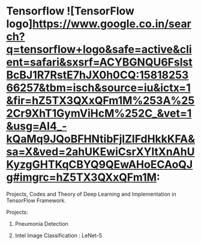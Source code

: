 # Tensorflow ![TensorFlow logo]https://www.google.co.in/search?q=tensorflow+logo&safe=active&client=safari&sxsrf=ACYBGNQU6FslstBcBJ1R7RstE7hJX0h0CQ:1581825366257&tbm=isch&source=iu&ictx=1&fir=hZ5TX3QXxQFm1M%253A%252Cr9XhT1GymViHcM%252C_&vet=1&usg=AI4_-kQaMq9JQoBFHNtibFjlZIFdHkkKFA&sa=X&ved=2ahUKEwiCsrXYltXnAhUKyzgGHTKqCBYQ9QEwAHoECAoQJg#imgrc=hZ5TX3QXxQFm1M:

Projects, Codes and Theory of Deep Learning and Implementation in TensorFlow Framework.


Projects:

1. Pneumonia Detection

2. Intel Image Classification : LeNet-5
